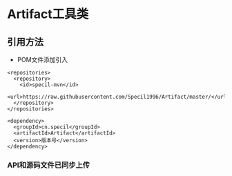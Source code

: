 
# Artifact工具类

## 引用方法
- POM文件添加引入
```
<repositories>
  <repository>
    <id>specil-mvn</id>
    <url>https://raw.githubusercontent.com/Specil1996/Artifact/master/</url>
  </repository>
</repositories>

<dependency>
  <groupId>cn.specil</groupId>
  <artifactId>Artifact</artifactId>
  <version>版本号</version>
</dependency>
```

### API和源码文件已同步上传